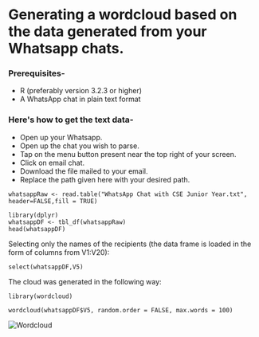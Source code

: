 # Generating a wordcloud based on the data generated from your Whatsapp chats.

### Prerequisites-
- R (preferably version 3.2.3 or higher)
- A WhatsApp chat in plain text format

### Here's how to get the text data-

- Open up your Whatsapp.
- Open up the chat you wish to parse.
- Tap on the menu button present near the top right of your screen.
- Click on email chat.
- Download the file mailed to your email.
- Replace the path given here with your desired path.

```{r echo = FALSE}
whatsappRaw <- read.table("WhatsApp Chat with CSE Junior Year.txt", header=FALSE,fill = TRUE)
```


```{r include = FALSE}
library(dplyr)
whatsappDF <- tbl_df(whatsappRaw)
head(whatsappDF) 
```

Selecting only the names of the recipients (the data frame is loaded in the form of columns from V1:V20):
```{r eval = FALSE}
select(whatsappDF,V5)
```

The cloud was generated in the following way:
```{r include = FALSE}
library(wordcloud)
```
```{r echo = FALSE}
wordcloud(whatsappDF$V5, random.order = FALSE, max.words = 100)
```
![Wordcloud](https://github.com/starship9/whatsappR/blob/master/whatsappR/senderCloud.png)
